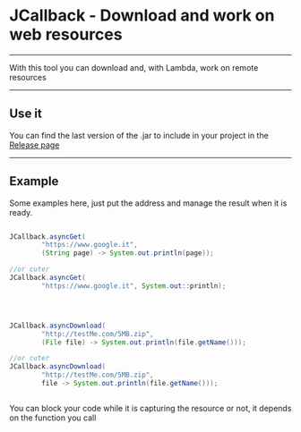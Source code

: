 # JCallback - Download and work on web resources



---

With this tool you can download and, with Lambda, work on remote resources



---


## Use it

You can find the last version of the .jar to include in your project in the [Release page](https://github.com/Saifer88/JCallback/releases)



---


## Example


Some examples here, just put the address and manage the result
when it is ready.


```java

JCallback.asyncGet(
        "https://www.google.it", 
        (String page) -> System.out.println(page));

//or cuter
JCallback.asyncGet(
        "https://www.google.it", System.out::println);




JCallback.asyncDownload(
        "http://testMe.com/5MB.zip",
        (File file) -> System.out.println(file.getName()));

//or cuter
JCallback.asyncDownload(
        "http://testMe.com/5MB.zip",
        file -> System.out.println(file.getName()));



```

You can block your code while it is capturing the resource or not, it depends on the function you call
